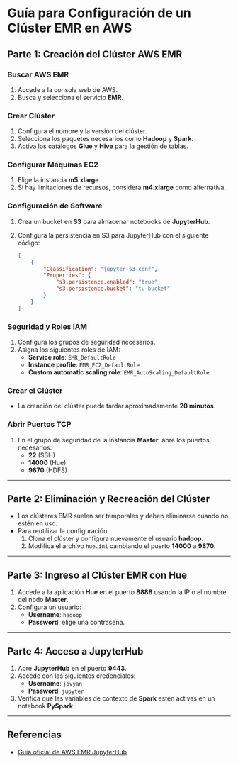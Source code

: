 # Guía para Configuración de un Clúster EMR en AWS

## Parte 1: Creación del Clúster AWS EMR

### Buscar AWS EMR
1. Accede a la consola web de AWS.
2. Busca y selecciona el servicio **EMR**.

### Crear Clúster
1. Configura el nombre y la versión del clúster.
2. Selecciona los paquetes necesarios como **Hadoop** y **Spark**.
3. Activa los catálogos **Glue** y **Hive** para la gestión de tablas.

### Configurar Máquinas EC2
1. Elige la instancia **m5.xlarge**. 
2. Si hay limitaciones de recursos, considera **m4.xlarge** como alternativa.

### Configuración de Software
1. Crea un bucket en **S3** para almacenar notebooks de **JupyterHub**.
2. Configura la persistencia en S3 para JupyterHub con el siguiente código:

    ```json
    [
        {
            "Classification": "jupyter-s3-conf",
            "Properties": {
                "s3.persistence.enabled": "true",
                "s3.persistence.bucket": "tu-bucket"
            }
        }
    ]
    ```

### Seguridad y Roles IAM
1. Configura los grupos de seguridad necesarios.
2. Asigna los siguientes roles de IAM:
   - **Service role**: `EMR_DefaultRole`
   - **Instance profile**: `EMR_EC2_DefaultRole`
   - **Custom automatic scaling role**: `EMR_AutoScaling_DefaultRole`

### Crear el Clúster
- La creación del clúster puede tardar aproximadamente **20 minutos**.

### Abrir Puertos TCP
1. En el grupo de seguridad de la instancia **Master**, abre los puertos necesarios:
   - **22** (SSH)
   - **14000** (Hue)
   - **9870** (HDFS)

---

## Parte 2: Eliminación y Recreación del Clúster
- Los clústeres EMR suelen ser temporales y deben eliminarse cuando no estén en uso.
- Para reutilizar la configuración:
  1. Clona el clúster y configura nuevamente el usuario **hadoop**.
  2. Modifica el archivo `hue.ini` cambiando el puerto **14000** a **9870**.

---

## Parte 3: Ingreso al Clúster EMR con Hue
1. Accede a la aplicación **Hue** en el puerto **8888** usando la IP o el nombre del nodo **Master**.
2. Configura un usuario:
   - **Username**: `hadoop`
   - **Password**: elige una contraseña.

---

## Parte 4: Acceso a JupyterHub
1. Abre **JupyterHub** en el puerto **9443**.
2. Accede con las siguientes credenciales:
   - **Username**: `jovyan`
   - **Password**: `jupyter`
3. Verifica que las variables de contexto de **Spark** estén activas en un notebook **PySpark**.

---

## Referencias
- [Guía oficial de AWS EMR JupyterHub](https://docs.aws.amazon.com/emr/latest/ReleaseGuide/emr-jupyterhub.html)

